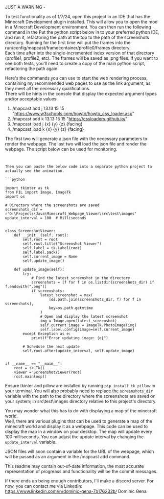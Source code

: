 JUST A WARNING - 

To test functionality as of 1/7/24, open this project in an IDE that has the Minecraft Development plugin installed.  This
will allow you to open the mod in a Minecraft Development environment.  You can then run the following command in the
Put the python script below in to your preferred python IDE, and run it, refactoring the path at the top to the path of the
screenshots directory.  Running for the first time will put the frames into the run/config/mapcast/framecontainer/profile0/frames directory.  
Each time after into the single-incremented index version of that directory (profile1, profile2, etc).  The frames will be saved as .png files.
If you want to see both tests, you'll need to create a copy of the main python script, refactoring the path again. 

Here's the commands you can use to start the web rendering process, containing my recommended web pages to use as the link argument, 
as they meet all the necessary qualifications.  
There will be hints in the console that display the expected argument types and/or acceptable values
1. /mapcast add j 13.13 15 15 "https://www.w3schools.com/howto/howto_css_loader.asp"
2. /mapcast add k 13.13 15 15 "https://cssloaders.github.io/"
3. /mapcast load j {x} {y} {z} {facing}
4. /mapcast load k {x} {y} {z} {facing}

The first two will generate a json file with the necessary parameters to render the webpage.  The last two will load the json file
and render the webpage. 
The script below can be used for monitoring. 

```


Then you can paste the below code into a separate python project to actually see the animation. 

```python

import tkinter as tk
from PIL import Image, ImageTk
import os

# Directory where the screenshots are saved
screenshots_dir = r"D:\Projects\Java\Minecraft_Webpage_Viewer\src\test\images"
update_interval = 100  # Milliseconds


class ScreenshotViewer:
    def __init__(self, root):
        self.root = root
        self.root.title("Screenshot Viewer")
        self.label = tk.Label(root)
        self.label.pack()
        self.current_image = None
        self.update_image()

    def update_image(self):
        try:
            # Find the latest screenshot in the directory
            screenshots = [f for f in os.listdir(screenshots_dir) if f.endswith(".png")]
            if screenshots:
                latest_screenshot = max(
                    [os.path.join(screenshots_dir, f) for f in screenshots],
                    key=os.path.getmtime
                )
                # Open and display the latest screenshot
                img = Image.open(latest_screenshot)
                self.current_image = ImageTk.PhotoImage(img)
                self.label.config(image=self.current_image)
        except Exception as e:
            print(f"Error updating image: {e}")

        # Schedule the next update
        self.root.after(update_interval, self.update_image)


if __name__ == "__main__":
    root = tk.Tk()
    viewer = ScreenshotViewer(root)
    root.mainloop()
```
Ensure tkinter and pillow are installed by running `pip install tk pillow` in your terminal.
You will also probably need to replace the `screenshots_dir` variable with the path to the 
directory where the screenshots are saved on your system; in src\test\images
directory relative to this project's directory.

You may wonder what this has to do with displaying a map of the minecraft world.  
Well, there are various plugins that can be used to generate a map of the minecraft world and display
it as a webpage.  This code can be used to display the map in a window on your desktop. 
The map will update every 100 milliseconds.  You can adjust the update interval by changing
the `update_interval` variable. 

JSON files will soon contain a variable for the URL of the webpage, which will be passed as an argument in the /mapcast add command.

This readme may contain out-of-date information, the most accurate representation of progreass and functionality will be the commit messages.  

If there ends up being enough contributors, I'll make a discord server.  For now, you can contact me via LinkedIn: https://www.linkedin.com/in/dominic-gena-7b176232b/
Dominic Gena